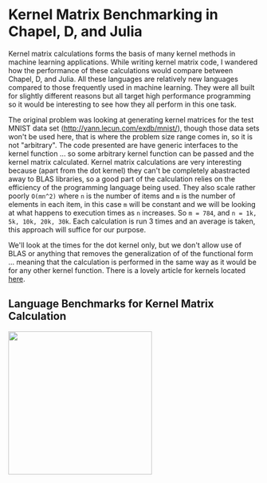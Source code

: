 # Kernel Matrix Benchmarking in Chapel, D, and Julia

Kernel matrix calculations forms the basis of many kernel methods in machine learning applications. While writing kernel matrix 
code, I wandered how the performance of these calculations would compare between Chapel, D, and Julia. All these languages are relatively new languages compared to those frequently used in machine learning. They were all built for slightly different reasons but all target high performance programming so it would be interesting to see how they all perform in this one task.

The original problem was looking at generating kernel matrices for the test MNIST data set (http://yann.lecun.com/exdb/mnist/), though those data sets won't be used here, that is where the problem size range comes in, so it is not "arbitrary". The code presented are have generic interfaces to the kernel function ... so some arbitrary kernel function can be passed and the kernel matrix calculated. Kernel matrix calculations are very interesting because (apart from the dot kernel) they can't be completely abastracted away to BLAS libraries, so a good part of the calculation relies on the efficiency of the programming language being used. They also scale rather poorly `O(mn^2)` where `n` is the number of items and `m` is the number of elements in each item, in this case `m` will be constant and we will be looking at what happens to execution times as `n` increases. So `m = 784`, and `n = 1k, 5k, 10k, 20k, 30k`. Each calculation is run 3 times and an average is taken, this approach will suffice for our purpose.

We'll look at the times for the dot kernel only, but we don't allow use of BLAS or anything that removes the generalization of of the functional form ... meaning that the calculation is performed in the same way as it would be for any other kernel function. There is a lovely article for kernels located [here](http://crsouza.com/2010/03/17/kernel-functions-for-machine-learning-applications/).

## Language Benchmarks for Kernel Matrix Calculation
<img class="plot" src="https://github.com/dataPulverizer/KernelMatrixBenchmark/blob/master/images/benchplot.jpg">

<style>
.plot {
   width: 30vw;
}
</style>
